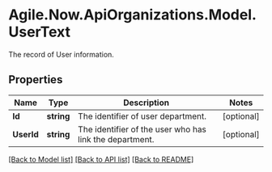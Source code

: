 # Agile.Now.ApiOrganizations.Model.UserText
The record of User information.

## Properties

Name | Type | Description | Notes
------------ | ------------- | ------------- | -------------
**Id** | **string** | The identifier of user department. | [optional] 
**UserId** | **string** | The identifier of the user who has link the department. | [optional] 

[[Back to Model list]](../README.md#documentation-for-models) [[Back to API list]](../README.md#documentation-for-api-endpoints) [[Back to README]](../README.md)

